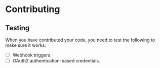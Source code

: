 # Contributing

## Testing
When you have contributed your code, you need to test the following to make sure it works:
- [ ] Webhook triggers.
- [ ] OAuth2 authentication-based credentials.